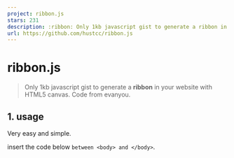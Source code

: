 ```yaml
---
project: ribbon.js
stars: 231
description: :ribbon: Only 1kb javascript gist to generate a ribbon in your website with HTML5 canvas.
url: https://github.com/hustcc/ribbon.js
---
```


ribbon.js
=========

> Only 1kb javascript gist to generate a **ribbon** in your website with HTML5 canvas. Code from evanyou.

1\. usage
---------

Very easy and simple.

insert the code below `between <body> and </body>`.

<script src\="dist/ribbon.min.js"\></script\>

Suggest before the tag `</body>`, like below:

<html\>
<head\>
	...
</head\>
<body\>
	...
	...
	...
	<script src\="dist/ribbon.min.js"\></script\>
</body\>
</html\>

`Please do not add the code in the <head> </head>`. then ok!

2\. config
----------

-   **`size`**: the size of ribbon, default: **`90`**.
-   **`alpha`**: the opacity of line (0 ~ 1), default: **`0.6`**.
-   **`zIndex`**: the index of z space, default: **`-1`**.

Example:

<script type\="text/javascript" size\="150" alpha\='0.3' zIndex\="\-2" src\="dist/ribbon.min.js"\></script\>

Set the config on the script node `as a attribute`. all the config has the default value, you can choose to set any of them, or none of them.

3\. preview
-----------

4\. other
---------

The project source comes from http://evanyou.me/.
